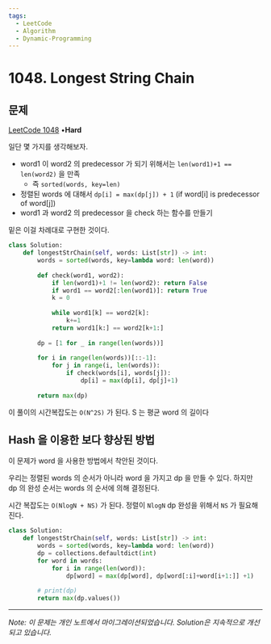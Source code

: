 ```yaml
---
tags:
  - LeetCode
  - Algorithm
  - Dynamic-Programming
---
```


# 1048. Longest String Chain

## 문제

[LeetCode 1048](https://leetcode.com/problems/longest-string-chain/) •**Hard**

일단 몇 가지를 생각해보자.

- word1 이 word2 의 predecessor 가 되기 위해서는 `len(word1)+1 == len(word2)` 을 만족
  - 즉 `sorted(words, key=len)`
- 정렬된 words 에 대해서 `dp[i] = max(dp[j]) + 1` (if word[i] is predecessor of word[j])
- word1 과 word2 의 predecessor 을 check 하는 함수를 만들기

밑은 이걸 차례대로 구현한 것이다.

```python
class Solution:
    def longestStrChain(self, words: List[str]) -> int:
        words = sorted(words, key=lambda word: len(word))
        
        def check(word1, word2):
            if len(word1)+1 != len(word2): return False
            if word1 == word2[:len(word1)]: return True
            k = 0
            
            while word1[k] == word2[k]:
                k+=1
            return word1[k:] == word2[k+1:]
        
        dp = [1 for _ in range(len(words))]
        
        for i in range(len(words))[::-1]:
            for j in range(i, len(words)):
                if check(words[i], words[j]):
                    dp[i] = max(dp[i], dp[j]+1)
        
        return max(dp)
```

이 풀이의 시간복잡도는 `O(N^2S)` 가 된다. S 는 평균 word 의 길이다

## Hash 을 이용한 보다 향상된 방법

이 문제가 word 을 사용한 방법에서 착안된 것이다.

우리는 정렬된 words 의 순서가 아니라 word 을 가지고 dp 을 만들 수 있다. 하지만 dp 의 완성 순서는 words 의 순서에 의해 결정된다.

시간 복잡도는 `O(NlogN + NS)` 가 된다. 정렬이 `NlogN` dp 완성을 위해서 `NS` 가 필요해진다.

```python
class Solution:
    def longestStrChain(self, words: List[str]) -> int:
        words = sorted(words, key=lambda word: len(word))
        dp = collections.defaultdict(int)
        for word in words:
            for i in range(len(word)):
                dp[word] = max(dp[word], dp[word[:i]+word[i+1:]] +1)
        
        # print(dp)
        return max(dp.values())
```

---

*Note: 이 문제는 개인 노트에서 마이그레이션되었습니다. Solution은 지속적으로 개선되고 있습니다.*
